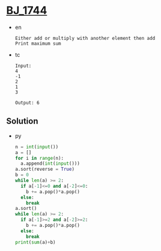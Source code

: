 # [BJ_1744](https://acmicpc.net/problem/1744)

* en

  ```en
  Either add or multiply with another element then add
  Print maximum sum
  ```

* tc

  ```tc
  Input:
  4
  -1
  2
  1
  3

  Output: 6
  ```

## Solution

* py

  ```py
  n = int(input())
  a = []
  for i in range(n):
    a.append(int(input()))
  a.sort(reverse = True)
  b = 0
  while len(a) >= 2:
    if a[-1]<=0 and a[-2]<=0:
      b += a.pop()*a.pop()
    else:
      break
  a.sort()
  while len(a) >= 2:
    if a[-1]>=2 and a[-2]>=2:
      b += a.pop()*a.pop()
    else:
      break
  print(sum(a)+b)
  ```

